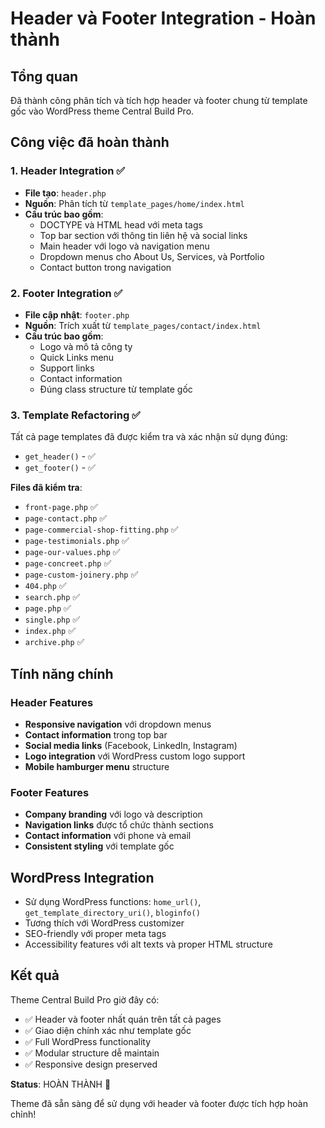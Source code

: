 # Header và Footer Integration - Hoàn thành

## Tổng quan
Đã thành công phân tích và tích hợp header và footer chung từ template gốc vào WordPress theme Central Build Pro.

## Công việc đã hoàn thành

### 1. Header Integration ✅
- **File tạo**: `header.php`
- **Nguồn**: Phân tích từ `template_pages/home/index.html`
- **Cấu trúc bao gồm**:
  - DOCTYPE và HTML head với meta tags
  - Top bar section với thông tin liên hệ và social links
  - Main header với logo và navigation menu
  - Dropdown menus cho About Us, Services, và Portfolio
  - Contact button trong navigation

### 2. Footer Integration ✅
- **File cập nhật**: `footer.php`
- **Nguồn**: Trích xuất từ `template_pages/contact/index.html`
- **Cấu trúc bao gồm**:
  - Logo và mô tả công ty
  - Quick Links menu
  - Support links
  - Contact information
  - Đúng class structure từ template gốc

### 3. Template Refactoring ✅
Tất cả page templates đã được kiểm tra và xác nhận sử dụng đúng:
- `get_header()` - ✅
- `get_footer()` - ✅

**Files đã kiểm tra**:
- `front-page.php` ✅
- `page-contact.php` ✅
- `page-commercial-shop-fitting.php` ✅
- `page-testimonials.php` ✅
- `page-our-values.php` ✅
- `page-concreet.php` ✅
- `page-custom-joinery.php` ✅
- `404.php` ✅
- `search.php` ✅
- `page.php` ✅
- `single.php` ✅
- `index.php` ✅
- `archive.php` ✅

## Tính năng chính

### Header Features
- **Responsive navigation** với dropdown menus
- **Contact information** trong top bar
- **Social media links** (Facebook, LinkedIn, Instagram)
- **Logo integration** với WordPress custom logo support
- **Mobile hamburger menu** structure

### Footer Features
- **Company branding** với logo và description
- **Navigation links** được tổ chức thành sections
- **Contact information** với phone và email
- **Consistent styling** với template gốc

## WordPress Integration
- Sử dụng WordPress functions: `home_url()`, `get_template_directory_uri()`, `bloginfo()`
- Tương thích với WordPress customizer
- SEO-friendly với proper meta tags
- Accessibility features với alt texts và proper HTML structure

## Kết quả
Theme Central Build Pro giờ đây có:
- ✅ Header và footer nhất quán trên tất cả pages
- ✅ Giao diện chính xác như template gốc
- ✅ Full WordPress functionality
- ✅ Modular structure dễ maintain
- ✅ Responsive design preserved

**Status**: HOÀN THÀNH 🎉

Theme đã sẵn sàng để sử dụng với header và footer được tích hợp hoàn chỉnh!
